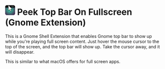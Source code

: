 # <img width="32px" src="./img/icon-128.webp" alt="project icon" /> Peek Top Bar On Fullscreen (Gnome Extension)

This is a Gnome Shell Extension that enables Gnome top bar to show up while
you're playing full screen content. Just hover the mouse cursor to the top of
the screen, and the top bar will show up. Take the cursor away, and it will
disappear.

This is similar to what macOS offers for full screen apps.
